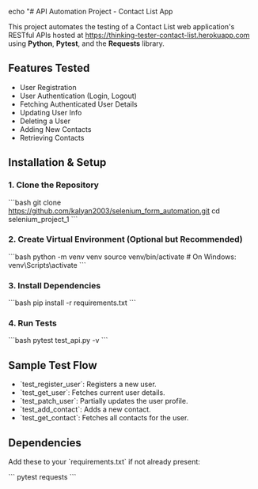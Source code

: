 echo "# API Automation Project - Contact List App

This project automates the testing of a Contact List web application's RESTful APIs hosted at https://thinking-tester-contact-list.herokuapp.com using **Python**, **Pytest**, and the **Requests** library.


## Features Tested

- User Registration
- User Authentication (Login, Logout)
- Fetching Authenticated User Details
- Updating User Info
- Deleting a User
- Adding New Contacts
- Retrieving Contacts

##  Installation & Setup

### 1. Clone the Repository

\`\`\`bash
git clone https://github.com/kalyan2003/selenium_form_automation.git
cd selenium_project_1
\`\`\`

### 2. Create Virtual Environment (Optional but Recommended)

\`\`\`bash
python -m venv venv
source venv/bin/activate  # On Windows: venv\Scripts\activate
\`\`\`

### 3. Install Dependencies

\`\`\`bash
pip install -r requirements.txt
\`\`\`

### 4. Run Tests

\`\`\`bash
pytest test_api.py -v
\`\`\`

##  Sample Test Flow

- \`test_register_user\`: Registers a new user.
- \`test_get_user\`: Fetches current user details.
- \`test_patch_user\`: Partially updates the user profile.
- \`test_add_contact\`: Adds a new contact.
- \`test_get_contact\`: Fetches all contacts for the user.

## Dependencies

Add these to your \`requirements.txt\` if not already present:

\`\`\`
pytest
requests
\`\`\`

